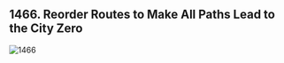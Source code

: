 ## 1466. Reorder Routes to Make All Paths Lead to the City Zero

![1466](https://assets.leetcode.com/uploads/2020/05/13/sample_1_1819.png)
